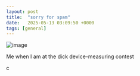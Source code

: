 ```yaml
---
layout: post
title:  "sorry for spam"
date:   2025-05-13 03:09:50 +0000
tags: [general]
---
```

![image](https://github.com/user-attachments/assets/0dc8f05d-c1cd-42b8-8ca0-5a6ca9cfb226)

Me when I am at the dick device-measuring contest

c



